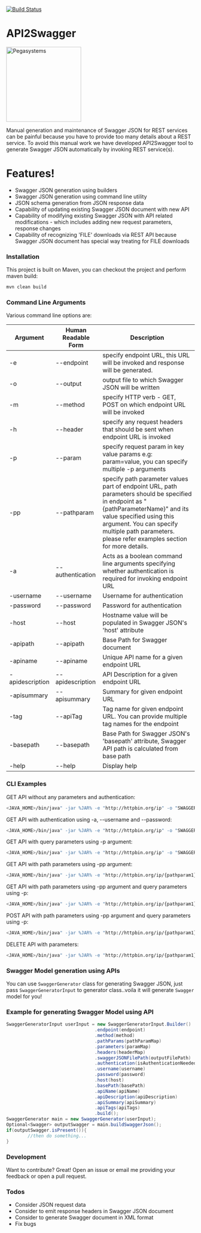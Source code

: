 [![Build Status](https://travis-ci.org/pegasystems/api2swagger.svg?branch=master)](https://travis-ci.org/pegasystems/api2swagger)
# API2Swagger

<a href="https://www.pega.com">
<img src="https://www.pega.com/profiles/pegasystems/themes/custom/pegas/pegakit/public/images/logos/pega-logo.svg" width="200" alt="Pegasystems"/>
</a>

Manual generation and maintenance of Swagger JSON for REST services can be painful because you have to provide too many details about a REST service. To avoid this manual work we have developed API2Swagger tool to generate Swagger JSON automatically by invoking REST service(s).

# Features!

  - Swagger JSON generation using builders
  - Swagger JSON generation using command line utility
  - JSON schema generation from JSON response data
  - Capability of updating existing Swagger JSON document with new API
  - Capability of modifying existing Swagger JSON with API related modifications - which includes adding new request parameters, response changes
  - Capability of recognizing 'FILE' downloads via REST API because Swagger JSON document has special way treating for FILE downloads

### Installation

This project is built on Maven, you can checkout the project and perform maven build:

```bat
mvn clean build
```
### Command Line Arguments

Various command line options are:

| Argument | Human Readable Form |Description |
| ---------- | ---------- | ---------- |
| -e | --endpoint | specify endpoint URL, this URL will be invoked and response will be generated. |
| -o | \-\-output | output file to which Swagger JSON will be written |
| -m | \-\-method | specify HTTP verb - GET, POST on which endpoint URL will be invoked |
| -h | \-\-header |specify any request headers that should be sent when endpoint URL is invoked |
| -p | \-\-param | specify request param in key value params e.g: param=value, you can specify multiple \-p arguments |
| -pp | \-\-pathparam | specify path parameter values part of endpoint URL, path parameters should  be specified in endpoint as "{pathParameterName}" and its value specified using this argument. You can specify multiple path parameters. please refer examples section for more details. |
| -a | \-\-authentication |Acts as a boolean command line arguments specifying whether authentication is required for invoking endpoint URL |
| -username | \-\-username | Username for authentication|
| -password | \-\-password | Password for authentication |
| -host | \-\-host | Hostname value will be populated in Swagger JSON's 'host' attribute |
| -apipath | \-\-apipath | Base Path for Swagger document |
| -apiname | \-\-apiname | Unique API name for a given endpoint URL |
| -apidescription | \-\-apidescription | API Description for a given endpoint URL |
| -apisummary | \-\-apisummary | Summary for given endpoint URL |
| -tag | \-\-apiTag | Tag name for given endpoint URL. You can provide multiple tag names for the endpoint |
| -basepath | \-\-basepath | Base Path for Swagger JSON's 'basepath' attribute, Swagger API path is calculated from base path |
| -help | \-\-help | Display help |

### CLI Examples

GET API without any parameters and authentication:

```sh
<JAVA_HOME>/bin/java" -jar %JAR% -e "http://httpbin.org/ip" -o "SWAGGER-DOC-FILE-PATH" -m "GET" -apiname "UniqueApiName" -tag "GetIPAddress" -apiSummary "API to fetch IP Address" -apidescription "Fetch IP address in origin attribute"
```
GET API with authentication using -a, --username and --password:

```sh
<JAVA_HOME>/bin/java" -jar %JAR% -e "http://httpbin.org/ip" -o "SWAGGER-DOC-FILE-PATH" -m "GET" -a --username "someusername" --password "somePassword" -apiname "UniqueApiName" -tag "GetIPAddress" -apisummary "API to fetch IP Address" -apidescription "Fetch IP address in origin attribute"
```
GET API with query parameters using -p argument:

```sh
<JAVA_HOME>/bin/java" -jar %JAR% -e "http://httpbin.org/ip" -o "SWAGGER-DOC-FILE-PATH" -m "GET" -a --username "someusername" --password "somePassword" -p "param1=value1" -p "param2=value2" -apiname "UniqueApiName" -tag "GetIPAddress" -apisummary "API to fetch IP Address" -apidescription "Fetch IP address in origin attribute"
```

GET API with path parameters using -pp argument:

```sh
<JAVA_HOME>/bin/java" -jar %JAR% -e "http://httpbin.org/ip/{pathparam1}/{pathparam2}" -o "SWAGGER-DOC-FILE-PATH" -m "GET" -a --username "someusername" --password "somePassword" -pp "pathparam1=value1" -pp "pathparam2=value2" -apiname "UniqueApiName" -tag "GetIPAddress" -apisummary "API to fetch IP Address" -apidescription "Fetch IP address in origin attribute"
```

GET API with path parameters using -pp argument and query parameters using -p:

```sh
<JAVA_HOME>/bin/java" -jar %JAR% -e "http://httpbin.org/ip/{pathparam1}/{pathparam2}" -o "SWAGGER-DOC-FILE-PATH" -m "GET" -a --username "someusername" --password "somePassword" -pp "pathparam1=value1" -pp "pathparam2=value2" -p "queryparam=value" -apiname "UniqueApiName" -tag "GetIPAddress" -apisummary "API to fetch IP Address" -apidescription "Fetch IP address in origin attribute"
```

POST API with path parameters using -pp argument and query parameters using -p:

```sh
<JAVA_HOME>/bin/java" -jar %JAR% -e "http://httpbin.org/ip/{pathparam1}/{pathparam2}" -o "SWAGGER-DOC-FILE-PATH" -m "POST" -a --username "someusername" --password "somePassword" -pp "pathparam1=value1" -pp "pathparam2=value2" -p "queryparam=value" -apiname "UniqueApiName" -tag "GetIPAddress" -apisummary "API to fetch IP Address" -apidescription "Fetch IP address in origin attribute"
```

DELETE API with parameters:

```sh
<JAVA_HOME>/bin/java" -jar %JAR% -e "http://httpbin.org/ip/{pathparam1}/{pathparam2}" -o "SWAGGER-DOC-FILE-PATH" -m "DELETE" -a --username "someusername" --password "somePassword" -pp "pathparam1=value1" -pp "pathparam2=value2" -p "queryparam=value" -apiname "UniqueApiName" -tag "GetIPAddress" -apisummary "API to fetch IP Address" -apidescription "Fetch IP address in origin attribute"
```

### Swagger Model generation using APIs

You can use `SwaggerGenerator` class for generating Swagger JSON, just pass `SwaggerGeneratorInput` to generator class..voila it will generate `Swagger` model for you!

### Example for generating Swagger Model using API

```java
SwaggerGeneratorInput userInput = new SwaggerGeneratorInput.Builder()
                                 .endpoint(endpoint)
								 .method(method)
								 .pathParams(pathParamMap)
								 .parameters(paramMap)
								 .headers(headerMap)
								 .swaggerJSONFilePath(outputFilePath)
								 .authentication(isAuthenticationNeeded)
								 .username(username)
								 .password(password)
								 .host(host)
								 .basePath(basePath)
								 .apiName(apiName)
								 .apiDescription(apiDescription)
								 .apiSummary(apiSummary)
								 .apiTags(apiTags)
								 .build();
SwaggerGenerator main = new SwaggerGenerator(userInput);
Optional<Swagger> outputSwagger = main.buildSwaggerJson();
if(outputSwagger.isPresent()){
		//then do something...
}
```

### Development

Want to contribute? Great!
Open an issue or email me providing your feedback or open a pull request.

### Todos

 - Consider JSON request data
 - Consider to emit response headers in Swagger JSON document
 - Consider to generate Swagger document in XML format
 - Fix bugs
